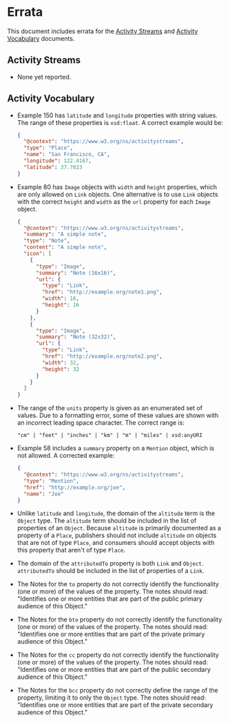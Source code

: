 # Errata

This document includes errata for the [Activity Streams](https://www.w3.org/TR/activitystreams-core/) and [Activity Vocabulary](https://www.w3.org/TR/activitystreams-vocabulary/) documents.

## Activity Streams

  - None yet reported.

## Activity Vocabulary

  - Example 150 has `latitude` and `longitude` properties with string values.
    The range of these properties is `xsd:float`. A correct example would be:

    ```json
    {
      "@context": "https://www.w3.org/ns/activitystreams",
      "type": "Place",
      "name": "San Francisco, CA",
      "longitude": 122.4167,
      "latitude": 37.7833
    }
    ```

  - Example 80 has `Image` objects with `width` and `height` properties, which
    are only allowed on `Link` objects. One alternative is to use `Link` objects
    with the correct `height` and `width` as the `url` property for each `Image`
    object.
    
    ```json
    {
      "@context": "https://www.w3.org/ns/activitystreams",
      "summary": "A simple note",
      "type": "Note",
      "content": "A simple note",
      "icon": [
        {
          "type": "Image",
          "summary": "Note (16x16)",
          "url": {
            "type": "Link",
            "href": "http://example.org/note1.png",
            "width": 16,
            "height": 16
          }
        },
        {
          "type": "Image",
          "summary": "Note (32x32)",
          "url": {
            "type": "Link",
            "href": "http://example.org/note2.png",
            "width": 32,
            "height": 32
          }
        }
      ]
    }
    ```

  - The range of the `units` property is given as an enumerated set of values.
    Due to a formatting error, some of these values are shown with an incorrect
    leading space character. The correct range is:
    
    ```text
    "cm" | "feet" | "inches" | "km" | "m" | "miles" | xsd:anyURI
    ```

  - Example 58 includes a `summary` property on a `Mention` object, which is
    not allowed. A corrected example:
    
    ```json
    {
      "@context": "https://www.w3.org/ns/activitystreams",
      "type": "Mention",
      "href": "http://example.org/joe",
      "name": "Joe"
    }
    ```

  - Unlike `latitude` and `longitude`, the domain of the `altitude` term is the `Object` type. The `altitude` term should be included in the list of properties of an `Object`. Because `altitude` is primarily documented as a property of a `Place`, publishers should not include `altitude` on objects that are not of type `Place`, and consumers should accept objects with this property that aren't of type `Place`.

  - The domain of the `attributedTo` property is both `Link` and `Object`. `attributedTo` should be included in the list of properties of a `Link`.

  - The Notes for the `to` property do not correctly identify the functionality (one or more) of the values of the property. The notes should read: "Identifies one or more entities that are part of the public primary audience of this Object."

  - The Notes for the `bto` property do not correctly identify the functionality (one or more) of the values of the property. The notes should read: "Identifies one or more entities that are part of the private primary audience of this Object."

  - The Notes for the `cc` property do not correctly identify the functionality (one or more) of the values of the property. The notes should read: "Identifies one or more entities that are part of the public secondary audience of this Object."

  - The Notes for the `bcc` property do not correctly define the range of the property, limiting it to only the `Object` type. The notes should read: "Identifies one or more entities that are part of the private secondary audience of this Object."

